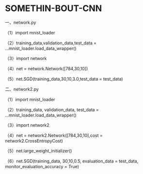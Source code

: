 # SOMETHIN-BOUT-CNN

一、network.py

（1）import mnist_loader

（2）training_data,validation_data,test_data = \
...mnist_loader.load_data_wrapper()

（3）import network

（4）net = network.Network([784,30,10])

（5）net.SGD(training_data,30,10,3.0,test_data = test_data)


二、network2.py

（1）import mnist_loader

（2）training_data, validation_data, test_data = \
...mnist_loader.load_data_wrapper()

（3）import network2

（4）net = network2.Network([784,30,10],cost = network2.CrossEntropyCost)

（5）net.large_weight_initializer()

（6）net.SGD(training_data, 30,10,0.5, evaluation_data = test_data, monitor_evaluation_accuracy = True)
